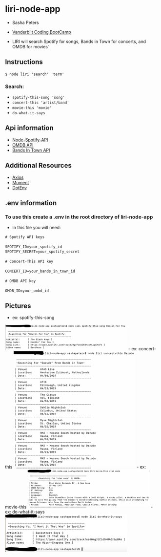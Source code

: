# liri-node-app
- Sasha Peters
- [Vanderbilt Coding BootCamp](https://bootcamps.vanderbilt.edu/)

- LIRI will search Spotify for songs, Bands in Town for concerts, and OMDB for movies`


## Instructions

`$ node liri 'search' 'term'`

### Search:
- `spotify-this-song 'song'`
- `concert-this 'artist/band'`
- `movie-this 'movie'`
- `do-what-it-says`

## Api information
- [Node-Spotify-API](https://www.npmjs.com/package/node-spotify-api)
- [OMDB API](http://www.omdbapi.com/)
- [Bands In Town API](http://www.artists.bandsintown.com/bandsintown-api)

## Additional Resources
- [Axios](https://www.npmjs.com/package/axios)
- [Moment](https://www.npmjs.com/package/moment)
- [DotEnv](https://www.npmjs.com/package/dotenv)

## .env information
### To use this create a .env in the root directory of liri-node-app
- In this file you will need:
```
# Spotify API keys

SPOTIFY_ID=your_spotify_id
SPOTIFY_SECRET=your_spotify_secret

# Concert-This API key

CONCERT_ID=your_bands_in_town_id

# OMDB API key

OMDB_ID=your_ombd_id
```

## Pictures
- ex: spotify-this-song
<img src="images/spotify-this-song.png" alt="alt text" width="400px">
- ex: concert-this
<img src="images/concert-this.png" alt="alt text" width="400px">
- ex: movie-this
<img src="images/movie-this.png" alt="alt text" width="400px">
- ex: do-what-it-says
<img src="images/do-what-it-says.png" alt="alt text" width="400px">
